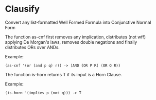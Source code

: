 # Clausify
Convert any list-formatted Well Formed Formula into Conjunctive Normal Form

The function as-cnf first removes any implication, distributes (not wff) applying De Morgan's laws,
removes double negations and finally distributes ORs over ANDs.

Example:
```
(as-cnf '(or (and p q) r)) -> (AND (OR P R) (OR Q R))
```

The function is-horn returns T if its input is a Horn Clause.

Example: 
```
(is-horn '(implies p (not q))) -> T
```
